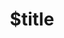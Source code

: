 ---
title: $title
second_title: Referencia de API de GroupDocs.Parser para .NET
description: $description
type: docs
weight: $weight
url: /es/net/$ref/
---